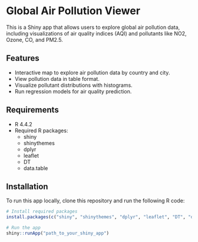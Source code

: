 # Global Air Pollution Viewer

This is a Shiny app that allows users to explore global air pollution data, including visualizations of air quality indices (AQI) and pollutants like NO2, Ozone, CO, and PM2.5. 

## Features

- Interactive map to explore air pollution data by country and city.
- View pollution data in table format.
- Visualize pollutant distributions with histograms.
- Run regression models for air quality prediction.

## Requirements

- R 4.4.2
- Required R packages:
  - shiny
  - shinythemes
  - dplyr
  - leaflet
  - DT
  - data.table

## Installation

To run this app locally, clone this repository and run the following R code:

```R
# Install required packages
install.packages(c("shiny", "shinythemes", "dplyr", "leaflet", "DT", "data.table"))

# Run the app
shiny::runApp("path_to_your_shiny_app")
